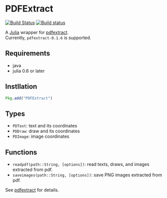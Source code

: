# PDFExtract
[![Build Status](https://travis-ci.org/hshindo/PDFExtract.jl.svg?branch=master)](https://travis-ci.org/hshindo/PDFExtract.jl)
[![Build status](https://ci.appveyor.com/api/projects/status/stqspi4ysuwr5d8h?svg=true)](https://ci.appveyor.com/project/hshindo/pdfextract-jl)

A [Julia](http://julialang.org/) wrapper for [pdfextract](https://github.com/paperai/pdfextract).  
Currently, `pdfextract-0.1.6` is supported.

## Requirements
* java
* julia 0.6 or later

## Instllation
```julia
Pkg.add("PDFExtract")
```

## Types
* `PDText`: text and its coordinates
* `PDDraw`: draw and its coordinates
* `PDImage`: image coordinates

## Functions
* `readpdf(path::String, [options])`: read texts, draws, and images extracted from pdf.
* `saveimages(path::String, [options])`: save PNG images extracted from pdf.

See [pdfextract](https://github.com/paperai/pdfextract) for details.
